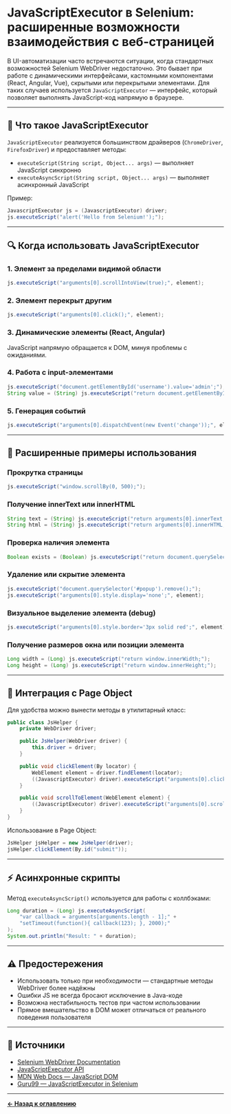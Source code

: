 # JavaScriptExecutor в Selenium: расширенные возможности взаимодействия с веб-страницей

В UI-автоматизации часто встречаются ситуации, когда стандартных возможностей Selenium WebDriver недостаточно. Это бывает при работе с динамическими интерфейсами, кастомными компонентами (React, Angular, Vue), скрытыми или перекрытыми элементами. Для таких случаев используется `JavaScriptExecutor` — интерфейс, который позволяет выполнять JavaScript-код напрямую в браузере.

---

## 🧠 Что такое JavaScriptExecutor

`JavaScriptExecutor` реализуется большинством драйверов (`ChromeDriver`, `FirefoxDriver`) и предоставляет методы:

* `executeScript(String script, Object... args)` — выполняет JavaScript синхронно
* `executeAsyncScript(String script, Object... args)` — выполняет асинхронный JavaScript

Пример:

```java
JavascriptExecutor js = (JavascriptExecutor) driver;
js.executeScript("alert('Hello from Selenium!');");
```

---

## 🔍 Когда использовать JavaScriptExecutor

### 1. Элемент за пределами видимой области

```java
js.executeScript("arguments[0].scrollIntoView(true);", element);
```

### 2. Элемент перекрыт другим

```java
js.executeScript("arguments[0].click();", element);
```

### 3. Динамические элементы (React, Angular)

JavaScript напрямую обращается к DOM, минуя проблемы с ожиданиями.

### 4. Работа с input-элементами

```java
js.executeScript("document.getElementById('username').value='admin';");
String value = (String) js.executeScript("return document.getElementById('username').value;");
```

### 5. Генерация событий

```java
js.executeScript("arguments[0].dispatchEvent(new Event('change'));", element);
```

---

## 🧪 Расширенные примеры использования

### Прокрутка страницы

```java
js.executeScript("window.scrollBy(0, 500);");
```

### Получение innerText или innerHTML

```java
String text = (String) js.executeScript("return arguments[0].innerText;", element);
String html = (String) js.executeScript("return arguments[0].innerHTML;", element);
```

### Проверка наличия элемента

```java
Boolean exists = (Boolean) js.executeScript("return document.querySelector('#submit') !== null;");
```

### Удаление или скрытие элемента

```java
js.executeScript("document.querySelector('#popup').remove();");
js.executeScript("arguments[0].style.display='none';", element);
```

### Визуальное выделение элемента (debug)

```java
js.executeScript("arguments[0].style.border='3px solid red';", element);
```

### Получение размеров окна или позиции элемента

```java
Long width = (Long) js.executeScript("return window.innerWidth;");
Long height = (Long) js.executeScript("return window.innerHeight;");
```

---

## 🧱 Интеграция с Page Object

Для удобства можно вынести методы в утилитарный класс:

```java
public class JsHelper {
    private WebDriver driver;

    public JsHelper(WebDriver driver) {
        this.driver = driver;
    }

    public void clickElement(By locator) {
        WebElement element = driver.findElement(locator);
        ((JavascriptExecutor) driver).executeScript("arguments[0].click();", element);
    }

    public void scrollToElement(WebElement element) {
        ((JavascriptExecutor) driver).executeScript("arguments[0].scrollIntoView(true);", element);
    }
}
```

Использование в Page Object:

```java
JsHelper jsHelper = new JsHelper(driver);
jsHelper.clickElement(By.id("submit"));
```

---

## ⚡ Асинхронные скрипты

Метод `executeAsyncScript()` используется для работы с коллбэками:

```java
Long duration = (Long) js.executeAsyncScript(
    "var callback = arguments[arguments.length - 1];" +
    "setTimeout(function(){ callback(123); }, 2000);"
);
System.out.println("Result: " + duration);
```

---

## ⚠️ Предостережения

* Использовать только при необходимости — стандартные методы WebDriver более надёжны
* Ошибки JS не всегда бросают исключение в Java-коде
* Возможна нестабильность тестов при частом использовании
* Прямое вмешательство в DOM может отличаться от реального поведения пользователя

---

## 🔗 Источники

* [Selenium WebDriver Documentation](https://www.selenium.dev/documentation/webdriver/)
* [JavaScriptExecutor API](https://www.selenium.dev/selenium/docs/api/java/org/openqa/selenium/JavascriptExecutor.html)
* [MDN Web Docs — JavaScript DOM](https://developer.mozilla.org/en-US/docs/Web/API/Document_Object_Model)
* [Guru99 — JavaScriptExecutor in Selenium](https://www.guru99.com/execute-javascript-selenium-webdriver.html)

---

[**← Назад к оглавлению**](../../../../README.md)
